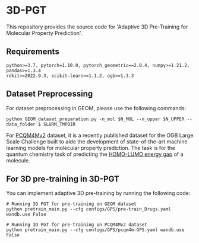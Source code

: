 # 3D-PGT
This repository provides the source code for 'Adaptive 3D Pre-Training for Molecular Property Prediction'. 
## Requirements
```
python>=3.7, pytorch=1.10.0, pytorch_geometric==2.0.4, numpy>=1.21.2, pandas>=1.3.4
rdkit>=2022.9.3, scikit-learn>=1.1.2, ogb>=1.3.3
```

## Dataset Preprocessing
For dataset preprocessing in GEOM, please use the following commands:
```
python GEOM_dataset_preparation.py -n_mol $N_MOL --n_upper $N_UPPER --data_folder $ SLURM_TMPDIR
```
For [PCQM4Mv2](https://arxiv.org/abs/2103.09430) dataset, it is a recently published dataset for the OGB Large Scale Challenge built to aide the development of state-of-the-art machine learning models for molecular property prediction. The task is for the quantum chemistry task of predicting the [HOMO-LUMO energy gap](https://en.wikipedia.org/wiki/HOMO_and_LUMO) of a molecule.

## For 3D pre-training in 3D-PGT

You can implement adaptive 3D pre-training by running the following code:
```
# Running 3D PGT for pre-training on GEOM dataset
python pretrain_main.py --cfg configs/GPS/pre-train_Drugs.yaml wandb.use False

# Running 3D PGT for pre-training on PCQM4Mv2 dataset
python pretrain_main.py --cfg configs/GPS/pcqm4m-GPS.yaml wandb.use False
```
